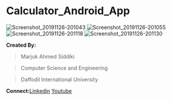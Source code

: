 # Calculator_Android_App






![Screenshot_20191126-201043](https://user-images.githubusercontent.com/36816925/81324994-91577980-90b9-11ea-9fde-3a3a3edd454d.png)
![Screenshot_20191126-201055](https://user-images.githubusercontent.com/36816925/81325004-93b9d380-90b9-11ea-858e-78c8d62069fc.png)
![Screenshot_20191126-201118](https://user-images.githubusercontent.com/36816925/81325007-94526a00-90b9-11ea-94ff-89d8600122b4.png)
![Screenshot_20191126-201130](https://user-images.githubusercontent.com/36816925/81325011-94eb0080-90b9-11ea-9e32-b6693102e523.png)









**Created By:**
>Marjuk Ahmed Siddiki

>Computer Science and Engineering

>Daffodil International University




**Connect:**[Linkedin](https://www.linkedin.com/in/marjukahmed) [Youtube](https://www.youtube.com/channel/UCtPoYxNA8UtdQg4aCNkS7Dg)
